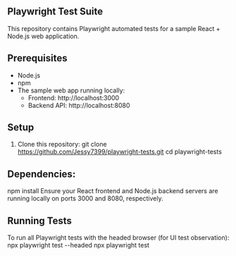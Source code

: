 ## Playwright Test Suite

This repository contains Playwright automated tests for a sample React + Node.js web application.

## Prerequisites

- Node.js
- npm
- The sample web app running locally:
  - Frontend: http://localhost:3000
  - Backend API: http://localhost:8080

## Setup

1. Clone this repository:
   git clone https://github.com/Jessy7399/playwright-tests.git
   cd playwright-tests
## Dependencies:
npm install
Ensure your React frontend and Node.js backend servers are running locally on ports 3000 and 8080, respectively.

## Running Tests
To run all Playwright tests with the headed browser (for UI test observation):
npx playwright test --headed
npx playwright test
